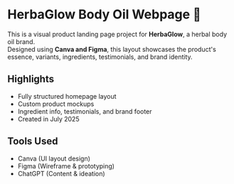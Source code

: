 # HerbaGlow Body Oil Webpage 🌿

This is a visual product landing page project for **HerbaGlow**, a herbal body oil brand.  
Designed using **Canva and Figma**, this layout showcases the product's essence, variants, ingredients, testimonials, and brand identity.

## Highlights
- Fully structured homepage layout
- Custom product mockups
- Ingredient info, testimonials, and brand footer
- Created in July 2025

## Tools Used
- Canva (UI layout design)
- Figma (Wireframe & prototyping)
- ChatGPT (Content & ideation)
